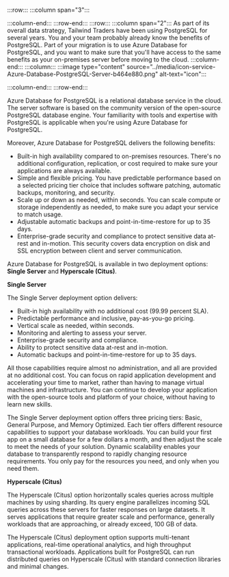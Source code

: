 :::row:::
  :::column span="3":::
    
  :::column-end:::
:::row-end:::
:::row:::
  :::column span="2":::
    As part of its overall data strategy, Tailwind Traders have been using PostgreSQL for several years. You and your team probably already know the benefits of PostgreSQL. Part of your migration is to use Azure Database for PostgreSQL, and you want to make sure that you'll have access to the same benefits as your on-premises server before moving to the cloud.
  :::column-end:::
  :::column:::
    :::image type="content" source="../media/icon-service-Azure-Database-PostgreSQL-Server-b464e880.png" alt-text="icon":::

  :::column-end:::
:::row-end:::


Azure Database for PostgreSQL is a relational database service in the cloud. The server software is based on the community version of the open-source PostgreSQL database engine. Your familiarity with tools and expertise with PostgreSQL is applicable when you're using Azure Database for PostgreSQL.

Moreover, Azure Database for PostgreSQL delivers the following benefits:

 -  Built-in high availability compared to on-premises resources. There's no additional configuration, replication, or cost required to make sure your applications are always available.
 -  Simple and flexible pricing. You have predictable performance based on a selected pricing tier choice that includes software patching, automatic backups, monitoring, and security.
 -  Scale up or down as needed, within seconds. You can scale compute or storage independently as needed, to make sure you adapt your service to match usage.
 -  Adjustable automatic backups and point-in-time-restore for up to 35 days.
 -  Enterprise-grade security and compliance to protect sensitive data at-rest and in-motion. This security covers data encryption on disk and SSL encryption between client and server communication.

Azure Database for PostgreSQL is available in two deployment options: **Single Server** and **Hyperscale (Citus)**.

**Single Server**

The Single Server deployment option delivers:

 -  Built-in high availability with no additional cost (99.99 percent SLA).
 -  Predictable performance and inclusive, pay-as-you-go pricing.
 -  Vertical scale as needed, within seconds.
 -  Monitoring and alerting to assess your server.
 -  Enterprise-grade security and compliance.
 -  Ability to protect sensitive data at-rest and in-motion.
 -  Automatic backups and point-in-time-restore for up to 35 days.

All those capabilities require almost no administration, and all are provided at no additional cost. You can focus on rapid application development and accelerating your time to market, rather than having to manage virtual machines and infrastructure. You can continue to develop your application with the open-source tools and platform of your choice, without having to learn new skills.

The Single Server deployment option offers three pricing tiers: Basic, General Purpose, and Memory Optimized. Each tier offers different resource capabilities to support your database workloads. You can build your first app on a small database for a few dollars a month, and then adjust the scale to meet the needs of your solution. Dynamic scalability enables your database to transparently respond to rapidly changing resource requirements. You only pay for the resources you need, and only when you need them.

**Hyperscale (Citus)**

The Hyperscale (Citus) option horizontally scales queries across multiple machines by using sharding. Its query engine parallelizes incoming SQL queries across these servers for faster responses on large datasets. It serves applications that require greater scale and performance, generally workloads that are approaching, or already exceed, 100 GB of data.

The Hyperscale (Citus) deployment option supports multi-tenant applications, real-time operational analytics, and high throughput transactional workloads. Applications built for PostgreSQL can run distributed queries on Hyperscale (Citus) with standard connection libraries and minimal changes.
